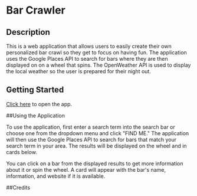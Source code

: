 # Bar Crawler

## Description

This is a web application that allows users to easily create their own personalized bar crawl so they get to focus on having fun. The application uses the Google Places API to search for bars where they are then displayed on on a wheel that spins. The OpenWeather API is used to display the local weather so the user is prepared for their night out.

## Getting Started

[Click here](https://acantu9.github.io/team-5-project/) to open the app.

##Using the Application

To use the application, first enter a search term into the search bar or choose one from the dropdown menu and click "FIND ME." The application will then use the Google Places API to search for bars that match your search term in your area. The results will be displayed on the wheel and in cards below.

You can click on a bar from the displayed results to get more information about it or spin the wheel. A card will appear with the bar's name, information, and website if it is available.

##Credits


